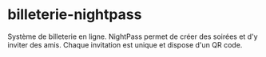 # billeterie-nightpass
Système de billeterie en ligne. NightPass permet de créer des soirées et d'y inviter des amis. Chaque invitation est unique et dispose d'un QR code.
